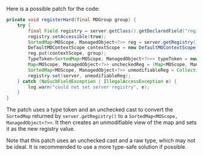 Here is a possible patch for the code:

```java
private void registerHard(final MOGroup group) {
    try {
        final Field registry = server.getClass().getDeclaredField("registry");
        registry.setAccessible(true);
        SortedMap<MOScope, ManagedObject<?>> reg = server.getRegistry();
        DefaultMOContextScope contextScope = new DefaultMOContextScope(new OctetString(""), group.getScope());
        reg.put(contextScope, group);
        TypeToken<SortedMap<MOScope, ManagedObject<?>>> typeToken = new TypeToken<SortedMap<MOScope, ManagedObject<?>>>(){};
        Map<MOScope, ManagedObject<?>> uncheckedReg = (Map<MOScope, ManagedObject<?>>) reg; // unchecked cast
        SortedMap<MOScope, ManagedObject<?>> unmodifiableReg = Collections.unmodifiableSortedMap(uncheckedReg);
        registry.set(server, unmodifiableReg);
    } catch (NoSuchFieldException | IllegalAccessException e) {
        log.warn("could not set server registry", e);
    }
}
```

The patch uses a type token and an unchecked cast to convert the `SortedMap` returned by `server.getRegistry()` to a `SortedMap<MOScope, ManagedObject<?>>`. It then creates an unmodifiable view of the map and sets it as the new registry value.

Note that this patch uses an unchecked cast and a raw type, which may not be ideal. It is recommended to use a more type-safe solution if possible.